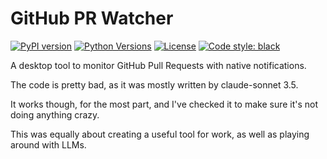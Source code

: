 # GitHub PR Watcher

[![PyPI version](https://img.shields.io/pypi/v/github-pr-watcher?cacheSeconds=30)](https://badge.fury.io/py/github-pr-watcher)
[![Python Versions](https://img.shields.io/pypi/pyversions/github-pr-watcher.svg)](https://pypi.org/project/github-pr-watcher/)
[![License](https://img.shields.io/pypi/l/github-pr-watcher)](https://github.com/gm2211/github-watcher/blob/main/LICENSE)
[![Code style: black](https://img.shields.io/badge/code%20style-black-000000.svg)](https://github.com/psf/black)

A desktop tool to monitor GitHub Pull Requests with native notifications.

The code is pretty bad, as it was mostly written by claude-sonnet 3.5.

It works though, for the most part, and I've checked it to make sure it's not doing anything crazy.

This was equally about creating a useful tool for work, as well as playing around with LLMs.